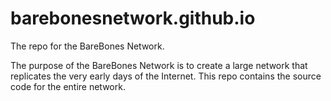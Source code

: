 # barebonesnetwork.github.io
The repo for the BareBones Network.

The purpose of the BareBones Network is to create a large network that replicates the very early days of the Internet.
This repo contains the source code for the entire network. 
